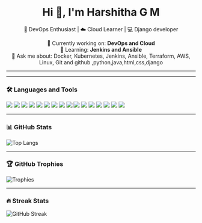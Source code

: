 <h1 align="center">Hi 👋, I'm Harshitha G M</h1>

<p align="center">
  🚀 DevOps Enthusiast | ☁️ Cloud Learner | 💻 Django developer
</p>

<p align="center">
🚀 Currently working on: <b>DevOps and Cloud</b><br>
🌱 Learning: <b>Jenkins and Ansible</b><br>
💬 Ask me about: Docker, Kubernetes, Jenkins, Ansible, Terraform, AWS, Linux, Git and github ,python,java,html,css,django <br>
</p>

---
---

### 🛠️ Languages and Tools

<p>
  <img src="https://img.shields.io/badge/Linux-FCC624?style=flat&logo=linux&logoColor=black"/>
  <img src="https://img.shields.io/badge/AWS-232F3E?style=flat&logo=amazon-aws&logoColor=white"/>
  <img src="https://img.shields.io/badge/Docker-2496ED?style=flat&logo=docker&logoColor=white"/>
  <img src="https://img.shields.io/badge/Kubernetes-326CE5?style=flat&logo=kubernetes&logoColor=white"/>
  <img src="https://img.shields.io/badge/Terraform-623CE4?style=flat&logo=terraform&logoColor=white"/>
  <img src="https://img.shields.io/badge/Jenkins-D24939?style=flat&logo=jenkins&logoColor=white"/>
  <img src="https://img.shields.io/badge/Ansible-EE0000?style=flat&logo=ansible&logoColor=white"/>
  <img src="https://img.shields.io/badge/Git-F05032?style=flat&logo=git&logoColor=white"/>
  <img src="https://img.shields.io/badge/GitHub-181717?style=flat&logo=github&logoColor=white"/>
  <img src="https://img.shields.io/badge/CI/CD-0A0A0A?style=flat&logo=circleci&logoColor=white"/>
  <img src="https://img.shields.io/badge/Python-3776AB?style=for-the-badge&logo=python&logoColor=white" />
  <img src="https://img.shields.io/badge/Java-ED8B00?style=for-the-badge&logo=java&logoColor=white" />
  <img src="https://img.shields.io/badge/HTML5-E34F26?style=for-the-badge&logo=html5&logoColor=white" />
  <img src="https://img.shields.io/badge/CSS3-1572B6?style=for-the-badge&logo=css3&logoColor=white" />
  <img src="https://img.shields.io/badge/JavaScript-F7DF1E?style=for-the-badge&logo=javascript&logoColor=black" />
  <img src="https://img.shields.io/badge/Django-092E20?style=for-the-badge&logo=django&logoColor=white" />

</p>

---

### 📊 GitHub Stats

![Top Langs](https://github-readme-stats.vercel.app/api/top-langs/?username=HARSHITHA-G-M&layout=compact&theme=radical)

---

### 🏆 GitHub Trophies

![Trophies](https://github-profile-trophy.vercel.app/?username=HARSHITHA-G-M&theme=gruvbox)

---

### 🔥 Streak Stats

![GitHub Streak](https://streak-stats.demolab.com?user=HARSHITHA-G-M&theme=radical)

